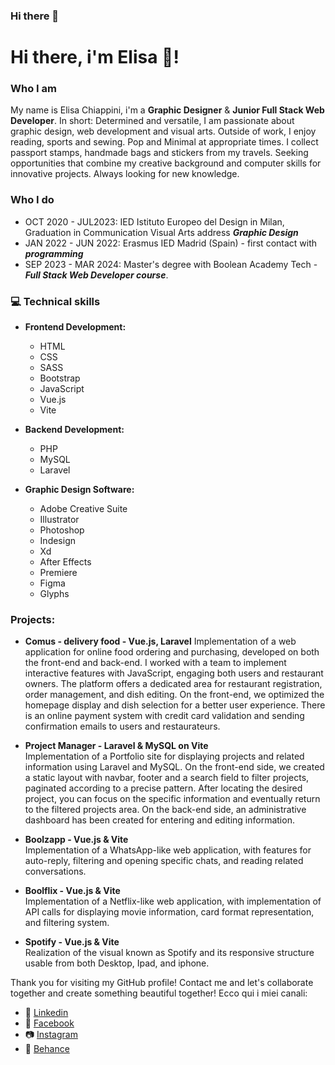 ### Hi there 👋

<!--
**elisabichiappini/elisabichiappini** is a ✨ _special_ ✨ repository because its `README.md` (this file) appears on your GitHub profile.

Here are some ideas to get you started:

- 🔭 I’m currently working on ...
- 🌱 I’m currently learning ...
- 👯 I’m looking to collaborate on ...
- 🤔 I’m looking for help with ...
- 💬 Ask me about ...
- 📫 How to reach me: ...
- 😄 Pronouns: ...
- ⚡ Fun fact: ...
-->
# Hi there, i'm Elisa 👋!

### Who I am
My name is Elisa Chiappini, i'm a **Graphic Designer** & **Junior Full Stack Web Developer**. 
In short: Determined and versatile, I am passionate about graphic design, web development and visual arts. 
Outside of work, I enjoy reading, sports and sewing. Pop and Minimal at appropriate times. I collect passport stamps, handmade bags and stickers from my travels. 
Seeking opportunities that combine my creative background and computer skills for innovative projects. Always looking for new knowledge.

###  Who I do
- OCT 2020 - JUL2023: IED Istituto Europeo del Design in Milan, Graduation in Communication Visual Arts address ***Graphic Design***
- JAN 2022 - JUN 2022: Erasmus IED Madrid (Spain) - first contact with ***programming***
- SEP 2023 - MAR 2024: Master's degree with Boolean Academy Tech - ***Full Stack Web Developer course***. 


### 💻 Technical skills

- **Frontend Development:**
  - HTML
  - CSS
  - SASS
  - Bootstrap
  - JavaScript
  - Vue.js
  - Vite

- **Backend Development:**
  - PHP
  - MySQL
  - Laravel

- **Graphic Design Software:**
  - Adobe Creative Suite
  - Illustrator
  - Photoshop
  - Indesign
  - Xd
  - After Effects
  - Premiere
  - Figma
  - Glyphs


### Projects:

- **Comus - delivery food - Vue.js, Laravel**
Implementation of a web application for online food ordering and purchasing, developed on both the front-end and back-end. I worked with a team to implement interactive features with JavaScript, engaging both users and restaurant owners. The platform offers a dedicated area for restaurant registration, order management, and dish editing. On the front-end, we optimized the homepage display and dish selection for a better user experience. There is an online payment system with credit card validation and sending confirmation emails to users and restaurateurs.

- **Project Manager - Laravel & MySQL on Vite** <br>
Implementation of a Portfolio site for displaying projects and related information using Laravel and MySQL. On the front-end side, we created a static layout with navbar, footer and a search field to filter projects, paginated according to a precise pattern. After locating the desired project, you can focus on the specific information and eventually return to the filtered projects area. On the back-end side, an administrative dashboard has been created for entering and editing information.

- **Boolzapp - Vue.js & Vite** <br>
Implementation of a WhatsApp-like web application, with features for auto-reply, filtering and opening specific chats, and reading related conversations.

- **Boolflix - Vue.js & Vite** <br>
Implementation of a Netflix-like web application, with implementation of API calls for displaying movie information, card format representation, and filtering system. 

- **Spotify - Vue.js & Vite** <br>
Realization of the visual known as Spotify and its responsive structure usable from both Desktop, Ipad, and iphone. 

Thank you for visiting my GitHub profile! Contact me and let's collaborate together and create something beautiful together! Ecco qui i miei canali:
- 🏢 [Linkedin](https://www.linkedin.com/in/elisa-chiappini/)
- 📖 [Facebook](https://www.facebook.com/elisa.b.chiappini/?locale=it_IT)
- 📷 [Instagram](https://www.instagram.com/___elibi/)
- 🎨 [Behance](https://www.behance.net/elisabichiappini)
